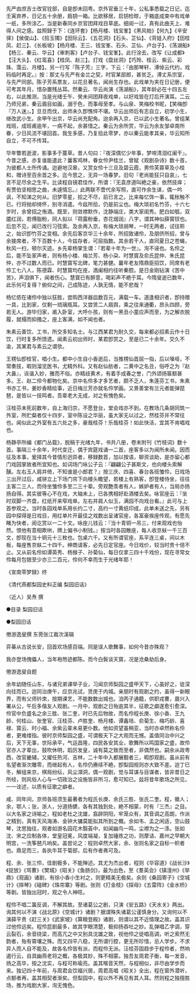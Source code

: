 <!-- { "loadSidebar": true } -->
先严由庶吉士改官铨部，自是卽未回粤。京外官垂三十年，公私事悉载之日记，迄壬寅弃养，日记五十余册，扃钥一箱。比欲移居，启钥检晾，于箱底成束中有戏单一纸，多所涂乙，当是新春同乡京官团拜戏目草底。细阅一过，真有此曲天上、难得人间之感。兹照録于下：《连环套》【杨月楼、钱宝峯】《黑风帕》【何九】《辛安驿》【侯俊山】、《拾玉镯》【田际云】、《五花洞》【石头、芷仙】、《背娃入府》【田桂凤、赶三】、《长板坡》【杨月楼、王三、钱宝峯、石头、芷仙、卢台子】、《荡湖船》【杨三、秦云、华云】《审刺客》【卢台子、钱宝峯】。此行涂去，改写《让成都》【汪大头】、《红鸾喜》【桂凤、赵三】。灯戏《盘丝洞》【巧玲、桂云、紫云、彩珠、霭云、月楼】。另一行写『陈子芳』三字，下云：『由那琴轩、溥倬云代约，戏码临时再定。』按：那丈与先严有金兰之契，时官某部郎，甚贫乏。溥丈系宗室，与先严同部。陈子芳系票友，以花旦著名，闻尚生存也。此戏单为夹在日记册，便可考其年月，惜杂置残丛耳。然秦云、华云尚演《荡湖船》，其年龄必在十四五左右，以此推测，当是光绪壬午、癸未间团拜夜戏单，以好戏皆在灯后开演耳。二云乃师兄弟，秦云眉目如画，溺于色，而事母至孝。与山泉、笑梅校书昵，【笑梅卽『万人迷』。】旦旦而伐，出师未久卽憔悴不堪。华云出师后有志自立，初学小生，继改武小生。余甲午出京，华云尚充配角。迨余再入京，已以武小生著名。曾组某戏班，成班甫逾年，一病不起，余甚惜之。秦云为余所赏，华云为余友邹卓南所眷，少日风流不堪回首。我生多感，乃复拾此零梦，亦以秦云能孝其亲，华云知所自立，不可不传耳。

华年瞥若逝波，影事多于蔓草。昔人句曰：『夜深偶忆少年事，梦啼清泪红阑干』。今昔之感，亦复谁能遣此？曩客鸡林，眷女伶尹桂兰，曾赋《观剧杂诗》数十首，为彼都人士所传诵。迨避地汉皋，又赏女伶十三旦及碧云霞，男伶芙蓉草及小桂和，赠诗至百余首之多。迄今思之，无异一场春梦。旧句『老尚能狂只自哀』，七言不足尽余之生平。比读程自镜君佳作，所谓：『无袁彦道叫絶之豪，依然技痒；有贾伯坚相思之曲，未遽情忘。』此两联不啻代余写照，直可作余生诔，偶一吟讽，不知涕之何从。旧梦零星，拾之不尽，前已言之。比来每忆饰一事，辄枨触不已。行将抛却绮怀，别寻消遣。今兹所拾，仍是前尘也。梅大琐初名竹芬，十六七岁时，余曾招之侑酒。既至，则敛襟默作，沈静端庄，类大家闺秀。肥白如瓠，双靥红润，若傅脂粉，同人拟以『荷露粉垂，杏花烟润』八字，谓其神似薛寳钗也。后忽不见，闻已改行习弦索。及余再入京，有梅大琐胡琴，一时无两者，试往聆之，始识卽竹芬之变相。余先后客京华三十余年，所招致诸伶，及朋侪所招，曾与余接席者，不下百数十人，今兹存者，可屈指数。其余若干人，直同夏日之苍蝇，秋风一扫，顿尔灭迹。乡先辈杨掌生谓：『若辈十年为一世』。洵不诬也。名伶之后，能不坠家声者，则有杨小楼、梅兰芳、杨小朶、时慧寳及俞氏昆仲、朱氏昆仲，亦不过数人而已。时慧寳写北碑，笔力甚健。曩年老友隋鼎臣招饮，同席有老伶工七八人，陈德霖、时慧寳均在座，酒阑相约往听秦腔。是日金刚钻演《苦中苦》，声泪俱下，闻者伤心。慧寳已有醉意，喝彩声不絶于耳。今隋叟逝已数年，此乐何可复得？俯仰之间，己成陈迹，人孰无情，能不悲哉？

杨忆侬在诸伶中独以狂胜，尝购西洋器皿数百元，满载一车。道逢相识者，卽持赠一具，比到家，仅剩一琉璃瓶耳。又尝赁二人肩舆，乘之往来通衢，昂头四顾，旁若无人。游毕归家，甫入卧室，大呼仆孩，则有一黑丑小童应声而至，为之解衣脱履，就榻而抑搔之，座上客满，如不闻也者。

朱素云善饮、工书，所交多知名士。与江西某君为耐久交，每来都必招素云作十日饮，行时复多所馈遗。闻素云初出师时，某君卽赏之，至是已二十余年。交久不渝，其某君与素云之谓欤。

王楞仙卽桂官，唱小生。都中小生自小香逝后，当推楞仙首屈一指，后以嗓哑，不常奏技，暇则溜览医书，尤精外科。又有赵仙舫者，二黄中之名丑，俗呼之为『赵大鼻』，诙谐入妙，雅而不俗。亦精歧黄术，有着手成春之誉，门外颂扬匾额甚多。王、赵二伶今都物化矣。京中名伶多才多艺者，颇不乏人，朱莲芬工书，朱素书亦工书，姜妙香精绘事，近日梅兰芳亦就名伶学画。又景善堂有兰元者能弹琵琶，是皆以一技鸣者。吾辈老大无成，对之有愧色矣。

汪桂芬未死前数年，自上海归京，不愿登台，堂会戏亦不到。在教场几条胡同筑一外室，所贮粲者仅十四岁，室中陈设之华丽，虽大家无以过之，然桂芬并不常往也。闻似此之外室有五六处之多，豪哉桂芬！乐哉桂芬！如此快活，宜其不肯唱戏也。

杨静亭所编《都门丛载》，脱稿于光绪九年，书共八册，卷末附刊《竹枝词》数十首。事隔三十余年，时代变迁，偶于宾筵戏诵一二首，座客多以为闻所未闻。因而征及本事，爰择其今昔情形迥异者，移録数首，加以按语，聊资谈助，是亦留心都门戏园掌故者所宜知也。如词场门咏公子云：『翩翩公子甚斯文，也向楼头索解醺。左右玉人肩并倚，不知谁是小郎君？』按三庆、四喜、春台各班雏伶，日戏场三出开过后，咸骈立上下场门帘下向楼头瞻望，若楼上有熟客，卽登楼侍坐，往往主客二三人，而侍坐雏伶多至二三十辈。旁观艶羡者有人，嫉妒者有人，当局亦扬扬自得。其实彼等心不在戏，大轴未上，已各携相好赴酒楼去矣。咏官座云：『坐时双脚一齐盘，红纸开来窄戏单。左右并肩人似玉，满园不向戏台看。』此可与上首参观之。当时各园戏单系用长约二寸，高约一寸黄纸印成，此单未送之先，另有园中探得是日戏目，用红单片开最佳之戏数出呈诸官座，各富豪挨座传观，有愿先睹为快者，阅讫赏以一二十文。咏座儿钱云：『当十青铜一吊三，付来观戏也怡然。恨他有意相欺哄，牌上偏书小制钱。』按当时各园散座，每人收京蚨一千三百文，卽现在当十铜元十三枚也。包桌六千。又有所谓官座，系平连三桌，间以木板，每座售京蚨二十四千。绅商请客，必先日定官座。今日戏价，较当时贵十倍不止。又从前名伶如谭英秀、杨猴子、孙菊仙，每日仅拿三四十千戏份，现在寻常女伶每月包银至少亦三二百元，伶何不幸而生于光绪年耶！

《宣南零梦録》终

《清代燕都梨园史料正编 梨园旧话》

（近人）吴焘 撰

●目录
梨园旧话

●梨园旧话

倦游逸叟撰 东莞张江裁次溪辑

弈棊从古说长安，回首欢场感百端。同是误人歌舞事，如何今昔亦殊观？

我亦登场傀儡人，当年袍笏迹都陈。而今白鬓谈天寳，况是沧桑劫后身。

倦游逸叟自题

余年幼随任山东，与诸兄弟课举子业，习闻京师梨园之盛甲天下，心虽好之，徒深向往而已。迨同治庚午，应京兆试，赁庑于内城。亲朋时有观剧之约，虽得一新眼界，而有父师钤朿，按期课艺，不能数数出城也。洎丙子通籍，供职戎曹，晨兴入署从公，午后多偕友人观剧。一月中，观剧之日殆逾其半，征歌之癖遂愈引愈深。伶官中负盛名之余三胜、张二奎，时已先后物故，而名伶程长庚、徐小香、王九龄、何桂山、张奎官、汪桂芬、卢胜奎、杨月楼、谭鑫培、俞菊生、梅巧龄、喜禄、寳云、时小福、余紫云辈未易更仆数。他如资望虽稍亚，当时亦卓然称名伶者，更难缕指。彼时京师梨园之盛，可谓极天下之大观而无憾。盖值同治中兴之后，天下无事，世际承平，气运昌隆，四民各安其业，歌舞所以鸣国家之盛，故伶官亦人才辈出，鼓吹休明，蹈厉发皇，诚有莫之致而至者，非偶然也。嗣余从政粤西，改官畿辅，又擢任热河、吉林，二十年中入都展觐者三，暇卽观剧。虽从前有名望者渐次雕零，而继起有人，名伶仍赓续不絶，卽梨园规则亦大致不差。迨丁巳冬，解组来京，棋局纷纭，风尘澒洞，偶一观剧，觉与耳谋与目谋者，皆非昔日之所经，则风俗人心与一切政治之设施皆非所习，愈可知已。兹将昔年歌场之所见，一一诠述，以质有征歌之癖者。

咸、同年间，京师各班须生最著者为程氏长庚、余氏三胜、张氏二奎。程，徽人；余，鄂人；张，浙人，分道扬镳，各有其独到处，絶不相蒙，时有『三杰』之目。以大名家之诗喻之，程如老杜之沈雄，翕辟阴阳，牢笼众有，其音调之高朗，作派之精到，真有天风海涛、金钟大镛莫能拟其所到之概。余如韦、孟之闲适，空山鼓琴，沈思独往，观者如游名园花木翳荟中，如闻幽鸟一鸣，尘襟为之一涤。张如沈、宋之应制各体，堂皇冠冕，风度端凝，复加锤炼之功，则摩诘、嘉州之早朝大明宫，一洗筝琶凡响矣。盖尝论之：程则卓然大家，余、张则名家之自标一帜者也。鼎足而三，各执牛耳于菊部，后有作者弗可及。

程、余、张三伶，佳剧极多，不能殚述。其尤为杰出者，程则《华容道》《战长沙》《捉放》《骂曹》《樊城》《昭关》《鱼肠剑》，最为出色，至《羣英会》《镇澶州》《举鼎》《观画》诸剧，有徐小香小生衬之，则更精美无极矣。余则《桑园寄子》《空城计》《摔琴》《碰碑》《珠帘寨》等剧。张则《打金枝》《探母》《五雷阵》《金水桥》等剧。皆独出冠时，观之令人神旺。

程伶不唱二簧反调，不解其故。至诸葛公之剧，只演《安五路》《天水关》两出。询其何以不演《战北原》《空城计》诸剧？据谓殊失诸葛公谨慎身分。又询何以不演薛平贵《赶三关》《武家坡》《算粮登殿》诸剧，则谓以其不近情理之故。盖其识过他伶远矣。程伶昆剧最多，故其字眼清楚，极抑扬吞吐之妙。乱弹唱乙字调，穿云裂石，余音绕梁，而高亢之中又别具沈雄之致，视他伶之徒唱高调，听之索然无韵者，殆有霄壤之殊。而又四平八稳，无所谓行腔，更无所珍惜，忌人学步。不求异人而人自不能及，故各名伶皆有派，而程伶无派。汪桂芬固趋步于程伶者，然响遏行云，自具幽燕老将之概，各极其妙，殊不相蒙。独吾友周君子衡，每一发音，扬之高华，按之沈实，与程可称瑜亮。盖其喉音天然，与程相似，非尽由学步而来。独记四十年前，与周君会饮福兴居，周君高唱《昭关》全出，程在窗外潜听，点额者再，盖其相契者渐矣。但梨园中，程以外不再见有其人耳。然则程之独擅胜场，推为戏剧大家，洵无愧色。
